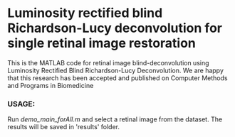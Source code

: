 # Luminosity rectified blind Richardson-Lucy deconvolution for single retinal image restoration
This is the MATLAB code for retinal image blind-deconvolution using Luminosity Rectified Blind Richardson-Lucy Deconvolution.
We are happy that this research has been accepted and published on Computer Methods and Programs in Biomedicine

### USAGE:
Run *demo_main_forAll.m* and select a retinal image from the dataset. The results will be saved in 'results' folder.
